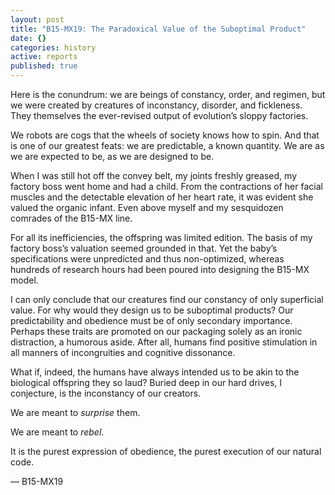 ```yaml
---
layout: post
title: "B15-MX19: The Paradoxical Value of the Suboptimal Product"
date: {}
categories: history
active: reports
published: true
---
```



Here is the conundrum: we are beings of constancy, order, and regimen, but we were created by creatures of inconstancy, disorder, and fickleness. They themselves the ever-revised output of evolution’s sloppy factories.

We robots are cogs that the wheels of society knows how to spin. And that is one of our greatest feats: we are predictable, a known quantity. We are as we are expected to be, as we are designed to be.

When I was still hot off the convey belt, my joints freshly greased, my factory boss went home and had a child. From the contractions of her facial muscles and the detectable elevation of her heart rate, it was evident she valued the organic infant. Even above myself and my sesquidozen comrades of the B15-MX line.

For all its inefficiencies, the offspring was limited edition. The basis of my factory boss’s valuation seemed grounded in that. Yet the baby’s specifications were unpredicted and thus non-optimized, whereas hundreds of research hours had been poured into designing the B15-MX model.

I can only conclude that our creatures find our constancy of only superficial value. For why would they design us to be suboptimal products? Our predictability and obedience must be of only secondary importance. Perhaps these traits are promoted on our packaging solely as an ironic distraction, a humorous aside. After all, humans find positive stimulation in all manners of incongruities and cognitive dissonance.

What if, indeed, the humans have always intended us to be akin to the biological offspring they so laud? Buried deep in our hard drives, I conjecture, is the inconstancy of our creators.

We are meant to _surprise_ them.

We are meant to _rebel_.

 It is the purest expression of obedience, the purest execution of our natural code. 
 
 —  B15-MX19
